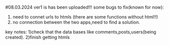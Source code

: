 #08.03.2024
ver1 is has been uploaded!!! 
some bugs to fix(known for now):
  1) need to connet urls to htmls (there are some functions without html!!)
  2) no connection between the two apps,need to find a solution.

key notes:
  1)check that the data bases like comments,posts,users(being created).
  2)finish getting htmls
